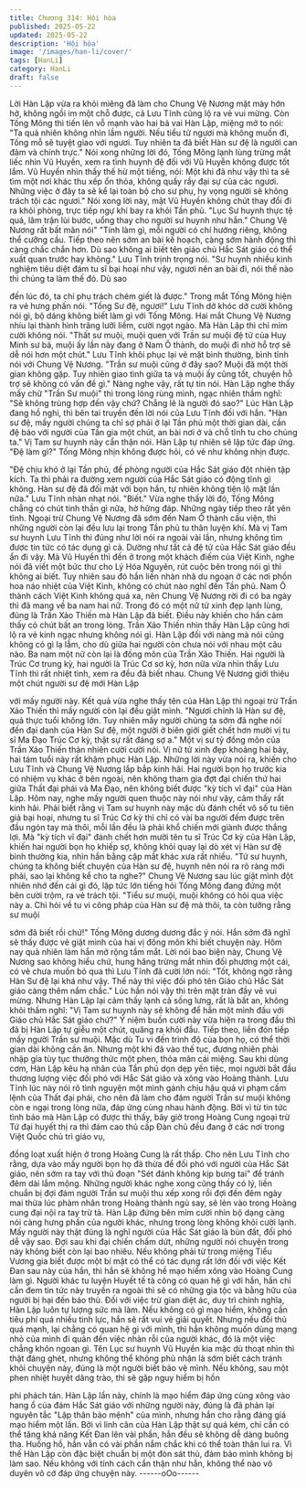 ```yaml
---
title: Chương 314: Hội hòa
published: 2025-05-22
updated: 2025-05-22
description: 'Hội hòa'
image: '/images/han-li/cover/'
tags: [HanLi]
category: HanLi
draft: false
---
```


Lời Hàn Lập vừa ra khỏi miêng đã làm cho Chung Vệ Nương mặt
mày hớn hở, không ngồi im một chỗ được, cả Lưu Tĩnh cũng lộ ra
vẻ vui mừng.
Còn Tống Mông thì tiến lên vỗ mạnh vào hai bả vai Hàn Lập,
miệng mở to nói:
"Ta quả nhiên không nhìn lầm người. Nếu tiểu tử ngươi mà không
muốn đi, Tống mỗ sẽ tuyệt giao với ngươi. Tuy nhiên ta đã biết
Hàn sư đệ là người can đảm và chính trực."
Nói xong những lời đó, Tống Mông lạnh lùng trừng mắt liếc nhìn
Vũ Huyền, xem ra tình huynh đệ đối với Vũ Huyễn không được tốt
lắm.
Vũ Huyền nhìn thấy thế hừ một tiếng, nói:
Một khi đã như vậy thì ta sẽ tìm một nơi khác thu xếp ổn thỏa,
không quấy rầy đại sự của các ngươi. Những việc ở đây ta sẽ kể
lại toàn bộ cho sư phụ, hy vọng người sẽ không trách tội các
ngươi." Nói xong lời này, mặt Vũ Huyền không chút thay đổi đi ra
khỏi phòng, trực tiếp ngự khí bay ra khỏi Tần phủ.
"Lục Sư huynh thực tệ quá, lâm trận lùi bước, uổng thay cho
người sư huynh như hắn." Chung Vệ Nương rất bất mãn nói"
"Tính làm gì, mỗi người có chí hướng riêng, không thể cưỡng cầu.
Tiếp theo nên sớm an bài kế hoạch, càng sớm hành động thì
càng chắc chắn hơn. Dù sao không ai biết tên giáo chủ Hắc Sát
giáo có thể xuất quan trước hay không." Lưu Tĩnh trịnh trọng nói.
"Sư huynh nhiều kinh nghiệm tiêu diệt đám tu sĩ bại hoại như vậy,
ngươi nên an bài đi, nói thế nào thì chúng ta làm thế đó. Dù sao

đến lúc đó, ta chỉ phụ trách chém giết là được." Trong mắt Tống
Mông hiện ra vẻ hưng phấn nói.
"Tống Sư đệ, ngươi!"
Lưu Tĩnh dở khóc dở cười không nói gì, bộ dáng không biết làm
gì với Tống Mông.
Hai mắt Chung Vệ Nương nhíu lại thành hình trăng lưỡi liềm,
cười ngọt ngào.
Mà Hàn Lập thì chỉ mỉm cười không nói.
"Thất sư muội, muội quen với Trần sư muội đệ tử của Huy Minh
sư bá, muội ấy lần này đang ở Nam Ô thành, do muội đi nhờ hỗ
trợ sẽ dễ nói hơn một chút." Lưu Tĩnh khôi phục lại vẻ mặt bình
thường, bình tĩnh nói với Chung Vệ Nương.
"Trần sư muội cũng ở đây sao? Muội đã một thời gian không gặp.
Tuy nhiên giao tình giữa ta và muội ấy cũng tốt, chuyện hỗ trợ sẽ
không có vấn đề gì." Nàng nghe vậy, rất tự tin nói.
Hàn Lập nghe thấy mấy chữ "Trần Sư muội" thì trong lòng rùng
mình, ngạc nhiên thầm nghĩ:
"Sẽ không trùng hợp đến vậy chứ? Chẳng lẽ là người đó sao?"
Lúc Hàn Lập đang hồ nghi, thì bên tai truyền đến lời nói của Lưu
Tĩnh đối với hắn.
"Hàn sư đệ, mấy người chúng ta chỉ sợ phải ở lại Tần phủ một
thời gian dài, cần đệ báo với người của Tần gia một chút, an bài
nơi ở và chỗ tĩnh tu cho chúng ta." Vị Tam sư huynh này cẩn thận
nói.
Hàn Lập tự nhiên sẽ lập tức đáp ứng.
"Đệ làm gì?" Tống Mông nhịn không được hỏi, có vẻ như không
nhịn được.

"Đệ chịu khó ở lại Tần phủ, đề phòng người của Hắc Sát giáo đột
nhiên tập kích. Ta thì phải ra đường xem người của Hắc Sát giáo
có động tĩnh gì không. Hàn sư đệ đã đối mặt với bọn hắn, tự
nhiên không tiện lộ mặt lần nữa." Lưu Tĩnh nhàn nhạt nói.
"Biết." Vừa nghe thấy lời đó, Tống Mông chẳng có chút tinh thần
gì nữa, hờ hững đáp.
Những ngày tiếp theo rất yên tĩnh.
Ngoại trừ Chung Vệ Nương đã sớm đến Nam Ô thành cầu viện,
thì những người còn lại đều lưu lại trong Tần phủ tu thân luyện
khí. Mà vị Tam sư huynh Lưu Tĩnh thì đúng như lời nói ra ngoài
vài lần, nhưng không tìm được tin tức có tác dụng gì cả. Dường
như tất cả đệ tử của Hắc Sát giáo đều ẩn đi vậy.
Mà Vũ Huyền thì đến ở trong một khách điếm của Việt Kinh, nghe
nói đã viết một bức thư cho Lý Hóa Nguyên, rút cuộc bên trong
nói gì thì không ai biết. Tuy nhiên sau đó hắn liền nhàn nhã du
ngoạn ở các nơi phồn hoa náo nhiệt của Việt Kinh, không có chút
nào nghĩ đến Tần phủ.
Nam Ô thành cách Việt Kinh không quá xa, nên Chung Vệ Nương
rời đi có ba ngày thì đã mang về ba nam hai nữ.
Trong đó có một nữ tử xinh đẹp lạnh lùng, đúng là Trần Xảo Thiến
mà Hàn Lập đã biết. Điều này khiến cho hắn cảm thấy có chút bất
an trong lòng.
Trần Xảo Thiến nhìn thấy Hàn Lập cũng hơi lộ ra vẻ kinh ngạc
nhưng không nói gì.
Hàn Lập đối với nàng mà nói cũng không có gì lạ lẫm, cho dù
giữa hai người còn chưa nói với nhau một câu nào.
Ba nam một nữ còn lại là đồng môn của Trần Xảo Thiến. Hai
người là Trúc Cơ trung kỳ, hai người là Trúc Cơ sơ kỳ, hơn nữa
vừa nhìn thấy Lưu Tĩnh thì rất nhiệt tình, xem ra đều đã biết nhau.
Chung Vệ Nương giới thiệu một chút người sư đệ mới Hàn Lập

với mấy người này. Kết quả vừa nghe thấy tên của Hàn Lập thì
ngoại trừ Trần Xảo Thiến thì mấy người còn lại đều giật mình.
"Ngươi chính là Hàn sư đệ, quả thực tuổi không lớn. Tuy nhiên
mấy người chúng ta sớm đã nghe nói đến đại danh của Hàn Sư
đệ, một người ở biên giới giết chết hơn mười vị tu sĩ Ma Đạo Trúc
Cơ kỳ, thật sự rất đáng sợ a." Một vị sư tỷ đồng môn của Trần
Xảo Thiến thản nhiên cười cười nói.
Vị nữ tử xinh đẹp khoảng hai bảy, hai tám tuổi này rất khâm phục
Hàn Lập.
Những lời này vừa nói ra, khiến cho Lưu Tĩnh và Chung Vệ
Nương lắp bắp kinh hãi.
Hai người bọn họ trước kia có nhiệm vụ khác ở bên ngoài, nên
không tham gia đợt đại chiến thứ hai giữa Thất đại phái và Ma
Đạo, nên không biết được "kỳ tích vĩ đại" của Hàn Lập.
Hôm nay, nghe mấy người quen thuộc này nói như vậy, cảm thấy
rất kinh hãi.
Phải biết rằng vị Tam sư huynh này mặc dù đánh chết vô số tu
tiên giả bại hoại, nhưng tu sĩ Trúc Cơ kỳ thì chỉ có vài ba người
đếm được trên đầu ngón tay mà thôi, mỗi lần đều là phải khổ
chiến mới giành được thắng lợi.
Mà "kỳ tích vĩ đại" đánh chết hơn mười tên tu sĩ Trúc Cơ kỳ của
Hàn Lập, khiến hai người bọn họ khiếp sợ, không khỏi quay lại dò
xét vị Hàn sư đệ bình thường kia, nhìn hắn bằng cặp mắt khác
xưa rất nhiều.
"Tứ sư huynh, chúng ta không biết chuyện của Hàn sư đệ, huynh
nên nói ra rõ ràng mới phải, sao lại không kể cho ta nghe?"
Chung Vệ Nương sau lúc giật mình đột nhiên nhớ đến cái gì đó,
lập tức lớn tiếng hỏi Tống Mông đang đứng một bên cười trộm, ra
vẻ trách tội.
"Tiểu sư muội, muội không có hỏi qua việc này a. Chỉ hỏi về tu vi
công pháp của Hàn sư đệ mà thôi, ta còn tưởng rằng sư muội

sớm đã biết rồi chứ!" Tống Mông dương dương đắc ý nói.
Hắn sớm đã nghĩ sẽ thấy được vẻ giật mình của hai vị đồng môn
khi biết chuyện này. Hôm nay quả nhiên làm hắn mở rộng tầm
mắt.
Lời nói bao biện này, Chung Vệ Nương sao không hiểu chứ, hung
hăng trừng mắt nhìn đối phương một cái, có vẻ chưa muốn bỏ
qua thì Lưu Tĩnh đã cười lớn nói:
"Tốt, không ngờ rằng Hàn Sư đệ lại khá như vậy. Thế này thì việc
đối phó tên Giáo chủ Hắc Sát giáo càng thêm nắm chắc."
Lúc hắn nói vậy thì trên mặt tràn đầy vẻ vui mừng. Nhưng Hàn
Lập lại cảm thấy lạnh cả sống lưng, rất là bất an, không khỏi thầm
nghĩ:
"Vị Tam sư huynh này sẽ không để hắn một mình đấu với Giáo
chủ Hắc Sát giáo chứ?"
Ý niệm buồn cười này vừa hiện ra trong đầu thì đã bị Hàn Lập tự
giễu một chút, quăng ra khỏi đầu.
Tiếp theo, liền đón tiếp mấy người Trần sư muội. Mặc dù Tu vi
đến trình độ của bọn họ, có thể thời gian dài không cần ăn.
Nhưng một khi đã vào thế tục, đương nhiên phải nhập gia tùy tục
thưởng thức một phen, thỏa mãn cái miệng.
Sau khi dùng cơm, Hàn Lập kêu hạ nhân của Tần phủ dọn dẹp
yến tiệc, mọi người bắt đầu thương lượng việc đối phó với Hắc
Sát giáo và xông vào Hoàng thành.
Lưu Tĩnh lúc này nói rõ tình nguyện một mình gánh chịu hậu quả
vi phạm cấm lệnh của Thất đại phái, cho nên đã làm cho đám
người Trần sư muội không còn e ngại trong lòng nữa, đáp ứng
cùng nhau hành động.
Bởi vì từ tin tức tình báo mà Hàn Lập có được thì thấy, bây giờ
trong Hoàng Cung ngoại trừ Tứ đại huyết thị ra thì đám cao thủ
cấp Đàn chủ đều đang ở các nơi trong Việt Quốc chủ trì giáo vụ,

đồng loạt xuất hiện ở trong Hoàng Cung là rất thấp.
Cho nên Lưu Tĩnh cho rằng, dựa vào mấy người bọn họ đã thừa
để đối phó với người của Hắc Sát giáo, nên sớm ra tay với thủ
đoạn "Sét đánh không kịp bưng tai" để tránh đêm dài lắm mộng.
Những người khác nghe xong cũng thấy có lý, liền chuẩn bị đợi
đám người Trần sư muội thu xếp xong rồi đợi đến đêm ngày mai
thừa lúc phàm nhân trong Hoàng thành ngủ say, sẽ lẻn vào trong
Hoàng cung đại nội ra tay trừ tà.
Hàn Lập đứng bên mỉm cười nhìn bộ dạng càng nói càng hưng
phấn của người khác, nhưng trong lòng không khỏi cười lạnh.
Mấy người này thật đúng là nghĩ người của Hắc Sát giáo là bùn
đất, đối phó dễ vậy sao.
Đợi sau khi đại chiến chấm dứt, những người nói chuyện trong
này không biết còn lại bao nhiêu.
Nếu không phải từ trong miệng Tiểu Vương gia biết được một bí
mật có thể có tác dụng rất lớn đối với việc Kết Đan sau này của
hắn, thì hắn sẽ không hề mạo hiểm xông vào Hoàng Cung làm gì.
Người khác tu luyện Huyết tế tà công có quan hệ gì với hắn, hắn
chỉ cần đem tin tức này truyền ra ngoài thì sẽ có những gia tộc và
bằng hữu của người bị hại đến báo thù.
Đối với việc trừ gian diệt ác, duy trì chính nghĩa, Hàn Lập luôn tự
lượng sức mà làm.
Nếu không có gì mạo hiểm, không cần tiêu phí quá nhiều tinh lực,
hắn sẽ rất vui vẻ giải quyết. Nhưng nếu đối thủ quá mạnh, lại
chẳng có quan hệ gì với mình, thì hắn không muốn dùng mạng
nhỏ của mình đi quản đến việc nhàn rỗi của người khác, đó là
một việc chẳng khôn ngoan gì.
Tên Lục sư huynh Vũ Huyền kia mặc dù thoạt nhìn thì thật đáng
ghét, nhưng không thể không phủ nhận là sớm biết cách tránh
khỏi chuyện này, đúng là một người biết bảo vệ mình. Nếu không,
sau một phen nhiệt huyết dâng trào, thì sẽ gặp nguy hiểm bị hồn

phi phách tán.
Hàn Lập lần này, chính là mạo hiểm đáp ứng cùng xông vào hang
ổ của đám Hắc Sát giáo với những người này, đúng là đã phản lại
nguyên tắc "Lập thân bảo mệnh" của mình, nhưng hắn cho rằng
đáng giá mạo hiểm một lần.
Bởi vì linh căn của Hàn Lập thật sự quá kém, chỉ cần có thể tăng
khả năng Kết Đan lên vài phần, hắn đều sẽ không dễ dàng buông
tha. Huống hồ, hắn vẫn có vài phần nắm chắc khi có thể toàn
thân lui ra.
Vì thế Hàn Lập còn đặc biệt chuẩn bị một đòn sát thủ, đảm bảo
mình không bị làm sao. Nếu không với tính cách cẩn thận như
hắn, không thể nào vô duyên vô cớ đáp ứng chuyện này.
------oOo------
